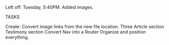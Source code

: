 Left off:
Tuesday, 5:40PM.
Added images.


TASKS

Create:
Convert image links from the new file location.
Three Article section
Testimony section
Convert Nav into a Router
Organize and position everything.